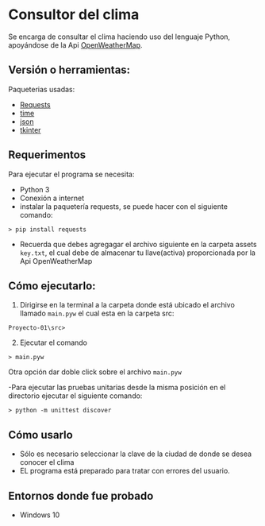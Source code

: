 

# Consultor del clima
Se encarga de consultar el clima haciendo uso del lenguaje Python, apoyándose de la Api [OpenWeatherMap](https://openweathermap.org/api).

## Versión o herramientas:

Paqueterias usadas:
- [Requests](https://pypi.org/project/requests/)
- [time](https://docs.python.org/3/library/time.html)
- [json](https://docs.python.org/3/library/json.html)
- [tkinter](https://docs.python.org/es/3/library/tkinter.html)

## Requerimentos
Para ejecutar el programa se necesita:
- Python 3
- Conexión a internet
- instalar la paquetería requests, se puede hacer con el siguiente comando: 
```
> pip install requests
```
- Recuerda que debes agregagar el archivo siguiente en la carpeta assets `key.txt`, el cual debe de almacenar tu llave(activa) proporcionada por la Api OpenWeatherMap

## Cómo ejecutarlo:
1. Dirigirse en la terminal a la carpeta donde está ubicado el archivo llamado `main.pyw` el cual esta en la carpeta src: 
```
Proyecto-01\src>
```
2. Ejecutar el comando 

```
> main.pyw
```
Otra opción dar doble click sobre el archivo `main.pyw`

-Para ejecutar las pruebas unitarias desde la misma posición en el directorio ejecutar el siguiente comando:

```
> python -m unittest discover
```

## Cómo usarlo
- Sólo es necesario seleccionar la clave de la ciudad de donde se desea conocer el clima
- EL programa está preparado para tratar con errores del usuario.

## Entornos donde fue probado
- Windows 10

